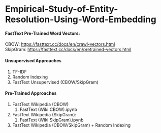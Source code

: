 # Empirical-Study-of-Entity-Resolution-Using-Word-Embedding


#### FastText Pre-Trained Word Vectors:
CBOW: https://fasttext.cc/docs/en/crawl-vectors.html  
SkipGram: https://fasttext.cc/docs/en/pretrained-vectors.html  


#### Unsupervised Approaches
1. TF-IDF
2. Random Indexing
3. FastText Unsupervised (CBOW/SkipGram)

#### Pre-Trained Approaches
1. FastText Wikipedia (CBOW)
    1. FastText (Wiki CBOW).ipynb
2. FastText Wikipedia (SkipGram):
    1. FastText (Wiki SkipGram).ipynb
3. FastText Wikipedia (CBOW/SkipGram) + Random Indexing
